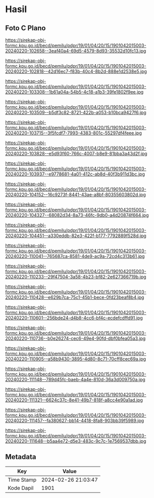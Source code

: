 # Hasil

## Foto C Plano

https://sirekap-obj-formc.kpu.go.id/becd/pemilu/pdpr/19/01/04/20/15/1901042015003-20240220-102658--3eaf40a4-69d5-4579-8d93-35532d10fc13.jpg

https://sirekap-obj-formc.kpu.go.id/becd/pemilu/pdpr/19/01/04/20/15/1901042015003-20240220-102818--42d16ec7-f83b-40c4-8b2d-888e1d2538e5.jpg

https://sirekap-obj-formc.kpu.go.id/becd/pemilu/pdpr/19/01/04/20/15/1901042015003-20240220-103308--1b61a04a-54b5-4c18-a1b3-39fe1802f9ee.jpg

https://sirekap-obj-formc.kpu.go.id/becd/pemilu/pdpr/19/01/04/20/15/1901042015003-20240220-103509--b5df3c82-8721-422b-a053-b10bca9427f6.jpg

https://sirekap-obj-formc.kpu.go.id/becd/pemilu/pdpr/19/01/04/20/15/1901042015003-20240220-103715--3f5fcdf7-7993-4383-801c-55297df4feee.jpg

https://sirekap-obj-formc.kpu.go.id/becd/pemilu/pdpr/19/01/04/20/15/1901042015003-20240220-103828--e5d93f60-766c-4007-b8e9-81bba3a43d2f.jpg

https://sirekap-obj-formc.kpu.go.id/becd/pemilu/pdpr/19/01/04/20/15/1901042015003-20240220-103937--e9778681-4a01-412c-ab8d-40f3b911d3bc.jpg

https://sirekap-obj-formc.kpu.go.id/becd/pemilu/pdpr/19/01/04/20/15/1901042015003-20240220-104152--16c9273f-8441-43ae-a8bf-80355603802d.jpg

https://sirekap-obj-formc.kpu.go.id/becd/pemilu/pdpr/19/01/04/20/15/1901042015003-20240220-104327--68082d34-8a73-46fc-9db0-a4d20874f664.jpg

https://sirekap-obj-formc.kpu.go.id/becd/pemilu/pdpr/19/01/04/20/15/1901042015003-20240220-104451--a330eddb-82e3-422f-b177-7792889f528d.jpg

https://sirekap-obj-formc.kpu.go.id/becd/pemilu/pdpr/19/01/04/20/15/1901042015003-20240220-110041--765687ca-8581-4de9-ac9a-72cd4c313b61.jpg

https://sirekap-obj-formc.kpu.go.id/becd/pemilu/pdpr/19/01/04/20/15/1901042015003-20240220-110233--29f47504-3a58-4b23-bf82-2e627366719b.jpg

https://sirekap-obj-formc.kpu.go.id/becd/pemilu/pdpr/19/01/04/20/15/1901042015003-20240220-110428--e629b7ca-75c1-45b1-bece-0fd23beaf8b4.jpg

https://sirekap-obj-formc.kpu.go.id/becd/pemilu/pdpr/19/01/04/20/15/1901042015003-20240220-110601--256bde24-d4b8-4cc6-bf4c-ecdefcdffd91.jpg

https://sirekap-obj-formc.kpu.go.id/becd/pemilu/pdpr/19/01/04/20/15/1901042015003-20240220-110736--b0e26274-cec6-49e4-90fd-dbf0bfea05a3.jpg

https://sirekap-obj-formc.kpu.go.id/becd/pemilu/pdpr/19/01/04/20/15/1901042015003-20240220-110905--a58b9430-3895-4d80-8c71-70cff8cec69a.jpg

https://sirekap-obj-formc.kpu.go.id/becd/pemilu/pdpr/19/01/04/20/15/1901042015003-20240220-111148--789d45fc-baeb-4a4e-810d-36a3d009750a.jpg

https://sirekap-obj-formc.kpu.go.id/becd/pemilu/pdpr/19/01/04/20/15/1901042015003-20240220-111321--6624c37c-8e41-49b7-818f-a8cc4e90a1ad.jpg

https://sirekap-obj-formc.kpu.go.id/becd/pemilu/pdpr/19/01/04/20/15/1901042015003-20240220-111457--fa380627-bb14-4418-8fa8-903bb39f5989.jpg

https://sirekap-obj-formc.kpu.go.id/becd/pemilu/pdpr/19/01/04/20/15/1901042015003-20240220-111648--b5aa4e72-d5e3-483c-9c7c-1e7569537dbb.jpg


## Metadata

| Key        | Value               |
| ---------- | ------------------- |
| Time Stamp | 2024-02-26 21:03:47 |
| Kode Dapil | 1901                |



